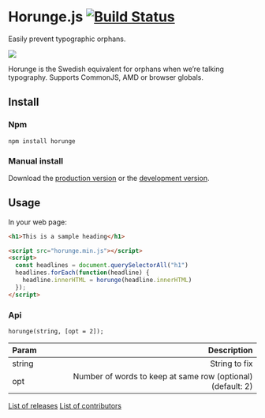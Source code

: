 # Horunge.js [![Build Status](https://travis-ci.org/davidpaulsson/horunge.js.svg)](https://travis-ci.org/davidpaulsson/horunge.js)

Easily prevent typographic orphans.

![](https://raw.github.com/davidpaulsson/horunge.js/master/horunge.gif)

Horunge is the Swedish equivalent for orphans when we’re talking typography. Supports CommonJS, AMD or browser globals.

## Install

### Npm

`npm install horunge`

### Manual install

Download the [production version][min] or the [development version][max].

[min]: https://raw.github.com/davidpaulsson/horunge.js/master/dist/horunge.min.js
[max]: https://raw.github.com/davidpaulsson/horunge.js/master/dist/horunge.js

## Usage

In your web page:

```html
<h1>This is a sample heading</h1>

<script src="horunge.min.js"></script>
<script>
  const headlines = document.querySelectorAll("h1")
  headlines.forEach(function(headline) {
    headline.innerHTML = horunge(headline.innerHTML)
  });
</script>
```

### Api

`horunge(string, [opt = 2]);`

| Param         | Description   |
| ------------- | -------------:|
| string        | String to fix |
| opt           | Number of words to keep at same row (optional) (default: 2) |

[List of releases](https://github.com/davidpaulsson/horunge.js/releases)
[List of contributors](https://github.com/davidpaulsson/horunge.js/graphs/contributors)
